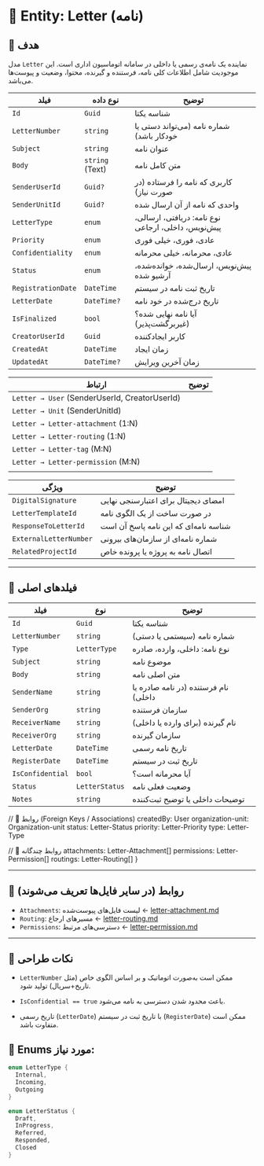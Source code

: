 

# 📄 Entity: Letter (نامه)

## 🎯 هدف
مدل `Letter` نماینده یک نامه‌ی رسمی یا داخلی در سامانه اتوماسیون اداری است. این موجودیت شامل اطلاعات کلی نامه، فرستنده و گیرنده، محتوا، وضعیت و پیوست‌ها می‌باشد.

|فیلد|نوع داده|توضیح|
|---|---|---|
|`Id`|`Guid`|شناسه یکتا|
|`LetterNumber`|`string`|شماره نامه (می‌تواند دستی یا خودکار باشد)|
|`Subject`|`string`|عنوان نامه|
|`Body`|`string` (Text)|متن کامل نامه|
|`SenderUserId`|`Guid?`|کاربری که نامه را فرستاده (در صورت نیاز)|
|`SenderUnitId`|`Guid?`|واحدی که نامه از آن ارسال شده|
|`LetterType`|`enum`|نوع نامه: دریافتی، ارسالی، پیش‌نویس، داخلی، ارجاعی|
|`Priority`|`enum`|عادی، فوری، خیلی فوری|
|`Confidentiality`|`enum`|عادی، محرمانه، خیلی محرمانه|
|`Status`|`enum`|پیش‌نویس، ارسال‌شده، خوانده‌شده، آرشیو شده|
|`RegistrationDate`|`DateTime`|تاریخ ثبت نامه در سیستم|
|`LetterDate`|`DateTime?`|تاریخ درج‌شده در خود نامه|
|`IsFinalized`|`bool`|آیا نامه نهایی شده؟ (غیربرگشت‌پذیر)|
|`CreatorUserId`|`Guid`|کاربر ایجادکننده|
|`CreatedAt`|`DateTime`|زمان ایجاد|
|`UpdatedAt`|`DateTime?`|زمان آخرین ویرایش|

| ارتباط                                        | توضیح |
| --------------------------------------------- | ----- |
| `Letter → User` (SenderUserId, CreatorUserId) |       |
| `Letter → Unit` (SenderUnitId)                |       |
| `Letter → Letter-attachment` (1:N)            |       |
| `Letter → Letter-routing` (1:N)               |       |
| `Letter → Letter-tag` (M:N)                   |       |
| `Letter → Letter-permission` (M:N)            |       |
|                                               |       |

|ویژگی|توضیح|
|---|---|
|`DigitalSignature`|امضای دیجیتال برای اعتبارسنجی نهایی|
|`LetterTemplateId`|در صورت ساخت از یک الگوی نامه|
|`ResponseToLetterId`|شناسه نامه‌ای که این نامه پاسخ آن است|
|`ExternalLetterNumber`|شماره نامه‌ای از سازمان‌های بیرونی|
|`RelatedProjectId`|اتصال نامه به پروژه یا پرونده خاص|

---

## 🧱 فیلدهای اصلی

| فیلد | نوع | توضیح |
|------|-----|-------|
| `Id` | `Guid` | شناسه یکتا |
| `LetterNumber` | `string` | شماره نامه (سیستمی یا دستی) |
| `Type` | `LetterType` | نوع نامه: داخلی، وارده، صادره |
| `Subject` | `string` | موضوع نامه |
| `Body` | `string` | متن اصلی نامه |
| `SenderName` | `string` | نام فرستنده (در نامه صادره یا داخلی) |
| `SenderOrg` | `string` | سازمان فرستنده |
| `ReceiverName` | `string` | نام گیرنده (برای وارده یا داخلی) |
| `ReceiverOrg` | `string` | سازمان گیرنده |
| `LetterDate` | `DateTime` | تاریخ نامه رسمی |
| `RegisterDate` | `DateTime` | تاریخ ثبت در سیستم |
| `IsConfidential` | `bool` | آیا محرمانه است؟ |
| `Status` | `LetterStatus` | وضعیت فعلی نامه |
| `Notes` | `string` | توضیحات داخلی یا توضیح ثبت‌کننده |




  // 🔗 روابط (Foreign Keys / Associations)
  createdBy: User
  organization-unit: Organization-unit
  status: Letter-Status
  priority: Letter-Priority
  type: Letter-Type

  // 🔗 روابط چندگانه
  attachments: Letter-Attachment[]
  permissions: Letter-Permission[]
  routings: Letter-Routing[]
}


---

## 🔁 روابط (در سایر فایل‌ها تعریف می‌شوند)

- `Attachments`: لیست فایل‌های پیوست‌شده ← [letter-attachment.md](letter-attachment.md)
- `Routing`: مسیرهای ارجاع ← [letter-routing.md](letter-routing.md)
- `Permissions`: دسترسی‌های مرتبط ← [letter-permission.md](letter-permission.md)

---
## 🧩 نکات طراحی

- `LetterNumber` ممکن است به‌صورت اتوماتیک و بر اساس الگوی خاص (مثل تاریخ+سریال) تولید شود.
    
- `IsConfidential == true` باعث محدود شدن دسترسی به نامه می‌شود.
    
- تاریخ رسمی (`LetterDate`) با تاریخ ثبت در سیستم (`RegisterDate`) ممکن است متفاوت باشد.
## 🔸 Enums مورد نیاز:

```csharp
enum LetterType {
  Internal,
  Incoming,
  Outgoing
}

enum LetterStatus {
  Draft,
  InProgress,
  Referred,
  Responded,
  Closed
}





